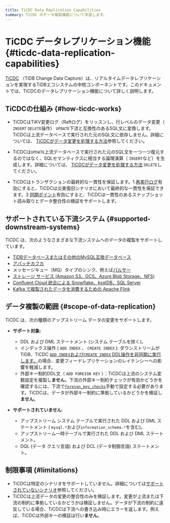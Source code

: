 ```yaml
---
title: TiCDC Data Replication Capabilities
summary: TiCDC のデータ複製機能について学習します。
---
```


# TiCDC データレプリケーション機能 {#ticdc-data-replication-capabilities}

[TiCDC](/ticdc/ticdc-overview.md) （TiDB Change Data Capture）は、リアルタイムデータレプリケーションを実現するTiDBエコシステムの中核コンポーネントです。このドキュメントでは、TiCDCのデータレプリケーション機能について詳しく説明します。

## TiCDCの仕組み {#how-ticdc-works}

-   TiCDCはTiKV変更ログ（Raftログ）をリッスンし、行レベルのデータ変更（ `INSERT` `DELETE`操作） `UPDATE`下流と互換性のあるSQL文に変換します。TiCDCは上流データベースで実行された元のSQL文に依存しません。詳細については、 [TiCDCがデータ変更を処理する方法](/ticdc/ticdc-overview.md#implementation-of-processing-data-changes)参照してください。

-   TiCDCは`UPDATE`上流データベースで実行された元のSQL文を一つ一つ復元するのではなく、SQLセマンティクスに相当する論理演算（ `INSERT`など）を生成します。詳細については、 [TiCDCがデータ変更を処理する方法](/ticdc/ticdc-overview.md#implementation-of-processing-data-changes) `DELETE`してください。

-   TiCDCはトランザクションの最終的な一貫性を保証します。1 [再実行ログ](/ticdc/ticdc-sink-to-mysql.md#eventually-consistent-replication-in-disaster-scenarios)有効にすると、TiCDCは災害復旧シナリオにおいて最終的な一貫性を保証できます。3 [同期ポイント](/ticdc/ticdc-upstream-downstream-check.md#enable-syncpoint)有効にすると、TiCDCは一貫性のあるスナップショット読み取りとデータ整合性の検証をサポートします。

## サポートされている下流システム {#supported-downstream-systems}

TiCDC は、次のようなさまざまな下流システムへのデータの複製をサポートしています。

-   [TiDBデータベースまたはその他のMySQL互換データベース](/ticdc/ticdc-sink-to-mysql.md)
-   [アパッチカフカ](/ticdc/ticdc-sink-to-kafka.md)
-   メッセージキュー（MQ）タイプのシンク、例えば[パルサー](/ticdc/ticdc-sink-to-pulsar.md)
-   [ストレージ サービス (Amazon S3、GCS、Azure Blob Storage、NFS)](/ticdc/ticdc-sink-to-cloud-storage.md)
-   [Confluent Cloud 統合による Snowflake、ksqlDB、SQL Server](/ticdc/integrate-confluent-using-ticdc.md)
-   [Kafka で複製されたデータを消費するための Apache Flink](/replicate-data-to-kafka.md)

## データ複製の範囲 {#scope-of-data-replication}

TiCDC は、次の種類のアップストリーム データの変更をサポートします。

-   **サポート対象:**

    -   DDL および DML ステートメント (システム テーブルを除く)。
    -   インデックス操作 ( `ADD INDEX` 、 `CREATE INDEX` ): ダウンストリームが TiDB、TiCDC [`ADD INDEX`および`CREATE INDEX` DDL操作を非同期に実行します。](/ticdc/ticdc-ddl.md#asynchronous-execution-of-add-index-and-create-index-ddls)の場合、変更フィードレプリケーションのレイテンシーへの影響を軽減します。
    -   外部キー制約DDL文（ `ADD FOREIGN KEY` ）：TiCDCは上流のシステム変数設定を複製し**ません**。下流の外部キー制約チェックが有効かどうかを確認するには、下流で[`foreign_key_checks`](/system-variables.md#foreign_key_checks)手動で設定する必要があります。TiCDCは、データが外部キー制約に準拠しているかどうかを検証し**ません**。

-   **サポートされていません**:

    -   アップストリーム システム テーブルで実行された DDL および DML ステートメント ( `mysql.*`および`information_schema.*`を含む)。
    -   アップストリーム一時テーブルで実行された DDL および DML ステートメント。
    -   DQL (データ クエリ言語) および DCL (データ制御言語) ステートメント。

## 制限事項 {#limitations}

-   TiCDCは特定のシナリオをサポートしていません。詳細については[サポートされていないシナリオ](/ticdc/ticdc-overview.md#unsupported-scenarios)参照してください。
-   TiCDCは上流データの変更の整合性のみを検証します。変更が上流または下流の制約に準拠しているかどうかは検証しません。データが下流の制約に違反している場合、TiCDCは下流への書き込み時にエラーを返します。例えば、TiCDCは外部キーの検証は行い**ません**。
